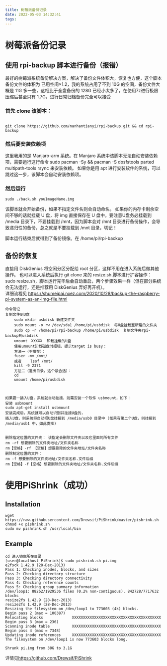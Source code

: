 ```yaml
---
title: 树莓派备份记录
date: 2022-05-03 14:32:41
tags:
---
```

# 树莓派备份记录
<!--more-->
## 使用 rpi-backup 脚本进行备份（报错）
最好的树莓派系统备份解决方案，解决了备份文件体积大，恢复也方便，这个脚本备份文件的体积为 已用空间×1.2，我的系统占用了不到 10G 的空间，备份文件大概是 11G 多一些，这相比于全盘备份的 128G 已经小太多了，在使用7z进行极限压缩后甚至只有 1.7G，进行日常归档备份完全可以接受
### 首先 clone 该脚本：
```

git clone https://github.com/nanhantianyi/rpi-backup.git && cd rpi-backup

```
### 然后要安装依赖项
这里我用的是 Manjaro-arm 系统。在 Manjaro 系统中该脚本无法自动安装依赖项，需要运行这行命令 sudo pacman -Sy && pacman -S dosfstools parted multipath-tools rsync 来安装依赖。
如果你是用 apt 进行安装软件的系统，可以跳过这一步，该脚本会自动安装依赖项。

### 然后运行 

```
sudo ./back.sh youImageName.img
```
该脚本就会开始备份，如果不指定文件名则会自动命名。
如果你的内存卡剩余空间不够的话就挂载 U 盘，将 img 直接保存在 U 盘中，要注意U盘务必挂载到 /media 目录下，不要挂载到 /mnt，因为脚本会对 /mnt 目录进行备份操作，会导致递归性的备份，总之就是不要挂载到 /mnt 目录，切记！

脚本运行结束后就得到了备份镜像。在 /home/pi/rpi-backup
## 备份的恢复
直接用 DiskGenius 将空闲分区分配给 root 分区，这样不用在进入系统后做其他操作。
也可以进入系统后执行 git clone 来的 resize.sh 脚本进行扩容操作：sudo resize.sh，脚本运行完毕后会自动重启，两个步骤效果一样（但在部分系统会无法运行，还是推荐用 DiskGenius 弄好再开机）。  
详细流程见
<https://shumeipai.nxez.com/2020/10/28/backup-the-raspberry-pi-system-as-an-img-file.html>
```
命令简记
复制文件到U盘 
    sudo mkdir usbdisk 新建文件夹
    sudo mount -o rw /dev/sda1 /home/pi/usbdisk  将U盘挂载至新建的文件夹
    sudo cp -r /home/pi/rpi-backup /home/pi/usbdisk  复制文件夹rpi-backup到usbdisk
    umount　XXXXX  卸载挂载的U盘
    使用umount卸载磁盘时报错，提示target is busy：
    方法一（不推荐）：
    fuser -mv /mnt/  
    或者    lsof /mnt/
    kill -9 2371
    方法二（退出目录，这个最合适）：
    cd 
    umount /home/pi/usbdisk


    
如果要一插入U盘，系统就自动挂接，则需安装一个软件 usbmount，如下：
安装 usbmount
sudo apt-get install usbmount
安装完成后，系统就可以自动识别并挂接U盘的，
插入U盘，则系统将自动把U盘挂接到 /media/usb0 目录中 (如果有第二个U盘，则挂接到 /media/usb1 中，如此类推)


删除指定位置的文件夹： 该指定会删除文件夹以及它里面的所有文件
rm -rf 想要删除的文件夹地址/文件夹名称
rm【空格】-rf 【空格】想要删除的文件夹地址/文件夹名称
删除制定位置的文件：
rm -f 想要删除的文件夹地址/文件夹名称.文件后缀
rm【空格】-f【空格】想要删除的文件夹地址/文件夹名称.文件后缀
```
# 使用PiShrink（成功）
## Installation
```
wget https://raw.githubusercontent.com/Drewsif/PiShrink/master/pishrink.sh
chmod +x pishrink.sh
sudo mv pishrink.sh /usr/local/bin
```
## Example
```
cd 进入镜像所在目录
[user@localhost PiShrink]$ sudo pishrink.sh pi.img
e2fsck 1.42.9 (28-Dec-2013)
Pass 1: Checking inodes, blocks, and sizes
Pass 2: Checking directory structure
Pass 3: Checking directory connectivity
Pass 4: Checking reference counts
Pass 5: Checking group summary information
/dev/loop1: 88262/1929536 files (0.2% non-contiguous), 842728/7717632 blocks
resize2fs 1.42.9 (28-Dec-2013)
resize2fs 1.42.9 (28-Dec-2013)
Resizing the filesystem on /dev/loop1 to 773603 (4k) blocks.
Begin pass 2 (max = 100387)
Relocating blocks             XXXXXXXXXXXXXXXXXXXXXXXXXXXXXXXXXXXXXXXX
Begin pass 3 (max = 236)
Scanning inode table          XXXXXXXXXXXXXXXXXXXXXXXXXXXXXXXXXXXXXXXX
Begin pass 4 (max = 7348)
Updating inode references     XXXXXXXXXXXXXXXXXXXXXXXXXXXXXXXXXXXXXXXX
The filesystem on /dev/loop1 is now 773603 blocks long.

Shrunk pi.img from 30G to 3.1G
```
详情见<https://github.com/Drewsif/PiShrink>